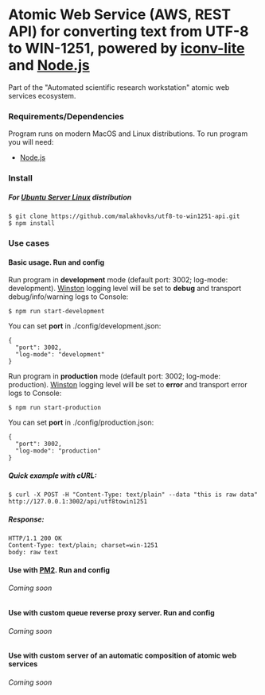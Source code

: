 # Atomic Web Service (AWS, REST API) for converting text from UTF-8 to WIN-1251, powered by [iconv-lite](https://github.com/ashtuchkin/iconv-lite) and [Node.js](https://nodejs.org)

Part of the "Automated scientific research workstation" atomic web services ecosystem.

### Requirements/Dependencies

Program runs on modern MacOS and Linux distributions.
To run program you will need:

* [Node.js](https://nodejs.org)

### Install

##### For [Ubuntu Server Linux](https://www.ubuntu.com/download/server) distribution

```
$ git clone https://github.com/malakhovks/utf8-to-win1251-api.git
$ npm install
```

### Use cases

#### Basic usage. Run and config

Run program in **development** mode (default port: 3002; log-mode: development).
[Winston](https://www.npmjs.com/package/winston) logging level will be set to **debug** and transport debug/info/warning logs to Console:

```
$ npm run start-development
```

You can set **port** in ./config/development.json:

```
{
  "port": 3002,
  "log-mode": "development"
}
```

Run program in **production** mode (default port: 3002; log-mode: production).
[Winston](https://www.npmjs.com/package/winston) logging level will be set to **error** and transport error logs to Console:

```
$ npm run start-production
```

You can set **port** in ./config/production.json:

```
{
  "port": 3002,
  "log-mode": "production"
}
```

##### Quick example with cURL:

```
$ curl -X POST -H "Content-Type: text/plain" --data "this is raw data" http://127.0.0.1:3002/api/utf8towin1251
```

##### Response:

```
HTTP/1.1 200 OK
Content-Type: text/plain; charset=win-1251
body: raw text
```

#### Use with [PM2](http://pm2.keymetrics.io/). Run and config

###### Coming soon

#### Use with custom queue reverse proxy server. Run and config

###### Coming soon

#### Use with custom server of an automatic composition of atomic web services

###### Coming soon
